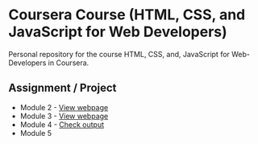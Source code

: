 # Coursera Course (HTML, CSS, and JavaScript for Web Developers)
Personal repository for the course HTML, CSS, and, JavaScript for Web-Developers in Coursera. 

## Assignment / Project
- Module 2 - [View webpage](https://neo-ran.github.io/CourseraCourse-HTML-CSS-JavaScript/module2-solution/)
- Module 3 - [View webpage](https://neo-ran.github.io/CourseraCourse-HTML-CSS-JavaScript/module3-solution/)
- Module 4 - [Check output](https://neo-ran.github.io/CourseraCourse-HTML-CSS-JavaScript/module4-solution/)
- Module 5